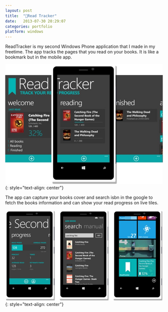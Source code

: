 ```yaml
---
layout: post
title:  "🔖Read Tracker"
date:   2013-07-30 20:29:07
categories: portfolio
platform: windows
---
```


ReadTracker is my second Windows Phone application that I made in my freetime. The app tracks the pages that you read on your books. It is like a bookmark but in the mobile app.

![image](/img/portfolio/readtracker1.jpg)
{: style="text-align: center"}

The app can capture your books cover and search isbn in the google to fetch the books information and can show your read progress on live tiles.

![image](/img/portfolio/readtracker2.jpg)
{: style="text-align: center"}
